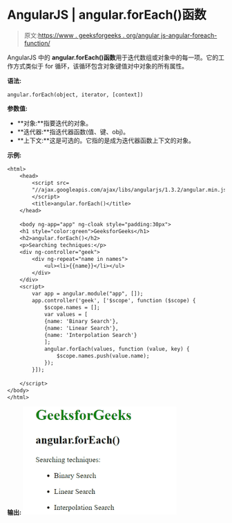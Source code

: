 # AngularJS | angular.forEach()函数

> 原文:[https://www . geeksforgeeks . org/angular js-angular-foreach-function/](https://www.geeksforgeeks.org/angularjs-angular-foreach-function/)

AngularJS 中的 **angular.forEach()函数**用于迭代数组或对象中的每一项。它的工作方式类似于 for 循环，该循环包含对象键值对中对象的所有属性。

**语法:**

```
angular.forEach(object, iterator, [context])
```

**参数值:**

*   **对象:**指要迭代的对象。
*   **迭代器:**指迭代器函数(值、键、obj)。
*   **上下文:**这是可选的。它指的是成为迭代器函数上下文的对象。

**示例:**

```
<html>
    <head>
        <script src=
        "//ajax.googleapis.com/ajax/libs/angularjs/1.3.2/angular.min.js">
        </script>
        <title>angular.forEach()</title>
    </head>

    <body ng-app="app" ng-cloak style="padding:30px">
    <h1 style="color:green">GeeksforGeeks</h1>
    <h2>angular.forEach()</h2>
    <p>Searching techniques:</p>
    <div ng-controller="geek">
        <div ng-repeat="name in names">
            <ul><li>{{name}}</li></ul>
        </div>
    </div>
    <script>
        var app = angular.module("app", []);
        app.controller('geek', ['$scope', function ($scope) {
            $scope.names = [];
            var values = [
            {name: 'Binary Search'},
            {name: 'Linear Search'},
            {name: 'Interpolation Search'}
            ];  
            angular.forEach(values, function (value, key) {
                $scope.names.push(value.name);
            });  
        }]);

    </script>
</body>
</html>
```

**输出:**
![foreach](img/c4e306923f71afc0cbaddbcbeaa4f17a.png)